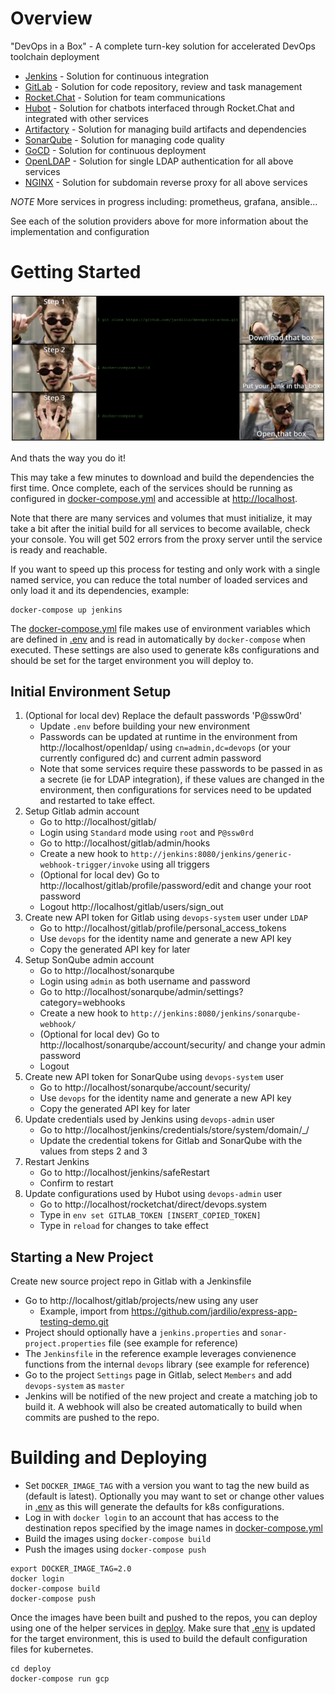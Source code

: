 # Overview

"DevOps in a Box" - A complete turn-key solution for accelerated DevOps toolchain deployment

* [Jenkins](./jenkins) - Solution for continuous integration
* [GitLab](./gitlab) - Solution for code repository, review and task management
* [Rocket.Chat](./rocketchat) - Solution for team communications
* [Hubot](./hubot) - Solution for chatbots interfaced through Rocket.Chat and integrated with other services
* [Artifactory](./artifactory) - Solution for managing build artifacts and dependencies
* [SonarQube](./sonarqube) - Solution for managing code quality
* [GoCD](./gocd) - Solution for continuous deployment
* [OpenLDAP](./openldap) - Solution for single LDAP authentication for all above services
* [NGINX](./proxy) - Solution for subdomain reverse proxy for all above services

*NOTE* More services in progress including: prometheus, grafana, ansible...

See each of the solution providers above for more information about the implementation and configuration

# Getting Started
<!--
<table style="background: black; color: #008000; font-family: 'Lucida Console', 'Courier New';">
    <tbody>
        <tr>
            <td><img src="./images/Step1.jpg"/></td>
            <td>$ git clone https://github.com/jardilio/devops-in-a-box.git</td>
            <td><img src="./images/Download.jpg"/></td>
        </tr>
        <tr>
            <td><img src="./images/Step2.jpg"/></td>
            <td>$ docker-compose build</td>
            <td><img src="./images/Build.jpg"/></td>
        </tr>
        <tr>
            <td><img src="./images/Step3.jpg"/></td>
            <td>$ docker-compose up</td>
            <td><img src="./images/Open.jpg"/></td>
        </tr>
    </tbody>
</table>
-->
<img src="./images/entire.jpg"/>

And thats the way you do it!

This may take a few minutes to download and build the dependencies the first time. Once complete, each
of the services should be running as configured in [docker-compose.yml](./docker-compose.yml) and accessible
at [http://localhost](http://localhost).

Note that there are many services and volumes that must initialize, it may take 
a bit after the initial build for all services to become available, check your console. You will get 502
errors from the proxy server until the service is ready and reachable.

If you want to speed up this process for testing and only work with a single named service, you can 
reduce the total number of loaded services and only load it and its dependencies, example:

```
docker-compose up jenkins
```

The [docker-compose.yml](./docker-compose.yml) file makes use of environment variables which
are defined in [.env](./.env) and is read in automatically by `docker-compose` when executed. 
These settings are also used to generate k8s configurations and should be set for the 
target environment you will deploy to.

## Initial Environment Setup

1. (Optional for local dev) Replace the default passwords 'P@ssw0rd' 
    * Update `.env` before building your new environment
    * Passwords can be updated at runtime in the environment from http://localhost/openldap/
    using `cn=admin,dc=devops` (or your currently configured dc) and current admin password
    * Note that some services require these passwords to be passed in as a secrete (ie for LDAP integration), if 
    these values are changed in the environment, then configurations for services need to be updated and 
    restarted to take effect.
2. Setup Gitlab admin account
    * Go to http://localhost/gitlab/
    * Login using `Standard` mode using `root` and `P@ssw0rd`
    * Go to http://localhost/gitlab/admin/hooks
    * Create a new hook to `http://jenkins:8080/jenkins/generic-webhook-trigger/invoke` using all triggers
    * (Optional for local dev) Go to http://localhost/gitlab/profile/password/edit and change your root password
    * Logout http://localhost/gitlab/users/sign_out 
3. Create new API token for Gitlab using `devops-system` user under `LDAP`
    * Go to http://localhost/gitlab/profile/personal_access_tokens
    * Use `devops` for the identity name and generate a new API key
    * Copy the generated API key for later
4. Setup SonQube admin account
    * Go to http://localhost/sonarqube
    * Login using `admin` as both username and password
    * Go to http://localhost/sonarqube/admin/settings?category=webhooks
    * Create a new hook to `http://jenkins:8080/jenkins/sonarqube-webhook/`
    * (Optional for local dev) Go to http://localhost/sonarqube/account/security/ and change your admin password
    * Logout 
4. Create new API token for SonarQube using `devops-system` user
    * Go to http://localhost/sonarqube/account/security/
    * Use `devops` for the identity name and generate a new API key
    * Copy the generated API key for later
5. Update credentials used by Jenkins using `devops-admin` user
    * Go to http://localhost/jenkins/credentials/store/system/domain/_/
    * Update the credential tokens for Gitlab and SonarQube with the values from steps 2 and 3
6. Restart Jenkins 
    * Go to http://localhost/jenkins/safeRestart
    * Confirm to restart
7. Update configurations used by Hubot using `devops-admin` user
    * Go to http://localhost/rocketchat/direct/devops.system
    * Type in `env set GITLAB_TOKEN [INSERT_COPIED_TOKEN]`
    * Type in `reload` for changes to take effect

## Starting a New Project

Create new source project repo in Gitlab with a Jenkinsfile

* Go to http://localhost/gitlab/projects/new using any user
    * Example, import from https://github.com/jardilio/express-app-testing-demo.git
* Project should optionally have a `jenkins.properties` and `sonar-project.properties` file (see example for reference)
* The `Jenkinsfile` in the reference example leverages convienence functions from the internal `devops` library (see example for reference)
* Go to the project `Settings` page in Gitlab, select `Members` and add `devops-system` as `master`
* Jenkins will be notified of the new project and create a matching job to build it. A webhook will also be created automatically to build when commits are pushed to the repo.


# Building and Deploying

* Set `DOCKER_IMAGE_TAG` with a version you want to tag the new build as (default is latest). Optionally you may want to set or change 
other values in [.env](./.env) as this will generate the defaults for k8s configurations.
* Log in with `docker login` to an account that has access to the destination repos specified by the image names in [docker-compose.yml](./docker-compose.yml) 
* Build the images using `docker-compose build`
* Push the images using `docker-compose push`

```
export DOCKER_IMAGE_TAG=2.0
docker login
docker-compose build
docker-compose push
```

Once the images have been built and pushed to the repos, you can deploy using one of the helper services in [deploy](./deploy). Make
sure that [.env](./.env) is updated for the target environment, this is used to build the default configuration files for kubernetes.

```
cd deploy
docker-compose run gcp
```
